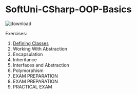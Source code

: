# SoftUni-CSharp-OOP-Basics
![download](https://user-images.githubusercontent.com/28595004/38559798-a13fc358-3cdc-11e8-9a9b-017ad27149e9.png)

Exercises:

1. [Defining Classes](https://softuni.bg/trainings/1842/csharp-oop-basics-february-2018#lesson-7702)
2. Working With Abstraction
3. Encapsulation
4. Inheritance
5. Interfaces and Abstraction
6. Polymorphism
7. EXAM PREPARATION
8. EXAM PREPARATION
9. PRACTICAL EXAM
